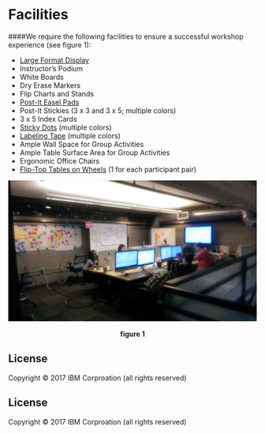 # Facilities


####We require the following facilities to ensure a successful workshop experience (see figure 1):

* [Large Format Display](https://www.cdw.com/shop/search/hubs/Monitors-Projectors/Large-Format-Displays/d8.aspx)
* Instructor’s Podium
* White Boards
* Dry Erase Markers
* Flip Charts and Stands
* [Post-It Easel Pads](http://www.post-it.com/3M/en_US/post-it/products/~/Post-it-Products/Easel-Pads/?N=4327+5927574+3294529207+3294857497&rt=r3)
* Post-It Stickies (3 x 3 and 3 x 5; multiple colors)
* 3 x 5 Index Cards
* [Sticky Dots](https://www.amazon.co.uk/COLOURED-CIRCLES-ADHESIVE-ASSORTED-COLOURS/dp/B007HOSZEU) (multiple colors)
* [Labeling Tape](https://www.walmart.com/ip/Dymo-Corporation-Glossy-Self-Adhesive-Labeling-Tape-for-Embossers-3-8in-x-144ft-Roll-Red/21424916) (multiple colors)
* Ample Wall Space for Group Activities
* Ample Table Surface Area for Group Activities
* Ergonomic Office Chairs
* [Flip-Top Tables on Wheels](http://www.smartdesks.com/flip-top-training-conference-table-nesta-laptop-tables.asp) (1 for each participant pair)

![workshop facilities](resources/facilities.jpg)
<p align="center">
  <b>figure 1</b>
</p>





## License

Copyright © 2017 IBM Corproation (all rights reserved)


## License

Copyright © 2017 IBM Corproation (all rights reserved)

